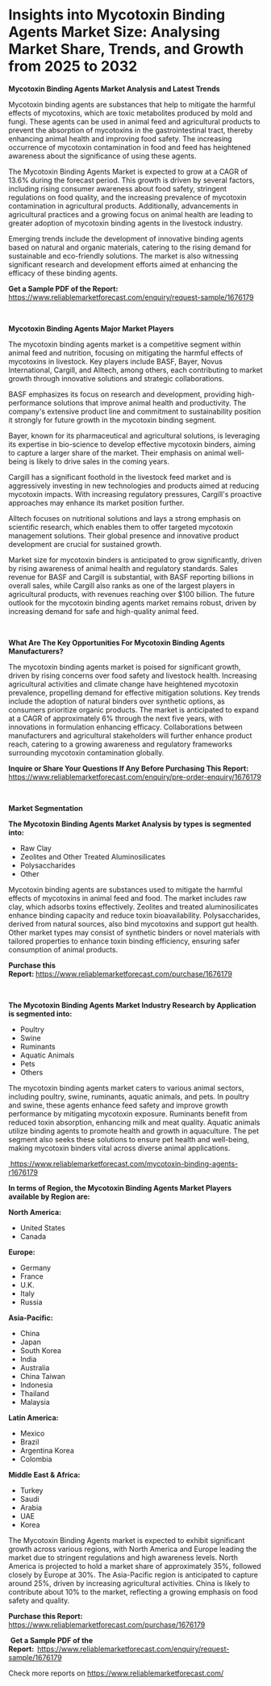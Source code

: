 <p><h1>Insights into Mycotoxin Binding Agents Market Size: Analysing Market Share, Trends, and Growth from 2025 to 2032</h1></p><p><strong>Mycotoxin Binding Agents Market Analysis and Latest Trends</strong></p>
<p><p>Mycotoxin binding agents are substances that help to mitigate the harmful effects of mycotoxins, which are toxic metabolites produced by mold and fungi. These agents can be used in animal feed and agricultural products to prevent the absorption of mycotoxins in the gastrointestinal tract, thereby enhancing animal health and improving food safety. The increasing occurrence of mycotoxin contamination in food and feed has heightened awareness about the significance of using these agents.</p><p>The Mycotoxin Binding Agents Market is expected to grow at a CAGR of 13.6% during the forecast period. This growth is driven by several factors, including rising consumer awareness about food safety, stringent regulations on food quality, and the increasing prevalence of mycotoxin contamination in agricultural products. Additionally, advancements in agricultural practices and a growing focus on animal health are leading to greater adoption of mycotoxin binding agents in the livestock industry. </p><p>Emerging trends include the development of innovative binding agents based on natural and organic materials, catering to the rising demand for sustainable and eco-friendly solutions. The market is also witnessing significant research and development efforts aimed at enhancing the efficacy of these binding agents.</p></p>
<p><strong>Get a Sample PDF of the Report:&nbsp;</strong> <a href="https://www.reliablemarketforecast.com/enquiry/request-sample/1676179?utm_campaign=2723&utm_medium=2&utm_source=Github&utm_content=ia&utm_term=31032025&utm_id=mycotoxin-binding-agents">https://www.reliablemarketforecast.com/enquiry/request-sample/1676179</a></p>
<p>&nbsp;</p>
<p><strong>Mycotoxin Binding Agents Major Market Players</strong></p>
<p><p>The mycotoxin binding agents market is a competitive segment within animal feed and nutrition, focusing on mitigating the harmful effects of mycotoxins in livestock. Key players include BASF, Bayer, Novus International, Cargill, and Alltech, among others, each contributing to market growth through innovative solutions and strategic collaborations.</p><p>BASF emphasizes its focus on research and development, providing high-performance solutions that improve animal health and productivity. The company's extensive product line and commitment to sustainability position it strongly for future growth in the mycotoxin binding segment.</p><p>Bayer, known for its pharmaceutical and agricultural solutions, is leveraging its expertise in bio-science to develop effective mycotoxin binders, aiming to capture a larger share of the market. Their emphasis on animal well-being is likely to drive sales in the coming years.</p><p>Cargill has a significant foothold in the livestock feed market and is aggressively investing in new technologies and products aimed at reducing mycotoxin impacts. With increasing regulatory pressures, Cargill's proactive approaches may enhance its market position further.</p><p>Alltech focuses on nutritional solutions and lays a strong emphasis on scientific research, which enables them to offer targeted mycotoxin management solutions. Their global presence and innovative product development are crucial for sustained growth.</p><p>Market size for mycotoxin binders is anticipated to grow significantly, driven by rising awareness of animal health and regulatory standards. Sales revenue for BASF and Cargill is substantial, with BASF reporting billions in overall sales, while Cargill also ranks as one of the largest players in agricultural products, with revenues reaching over $100 billion. The future outlook for the mycotoxin binding agents market remains robust, driven by increasing demand for safe and high-quality animal feed.</p></p>
<p>&nbsp;</p>
<p><strong>What Are The Key Opportunities For Mycotoxin Binding Agents Manufacturers?</strong></p>
<p><p>The mycotoxin binding agents market is poised for significant growth, driven by rising concerns over food safety and livestock health. Increasing agricultural activities and climate change have heightened mycotoxin prevalence, propelling demand for effective mitigation solutions. Key trends include the adoption of natural binders over synthetic options, as consumers prioritize organic products. The market is anticipated to expand at a CAGR of approximately 6% through the next five years, with innovations in formulation enhancing efficacy. Collaborations between manufacturers and agricultural stakeholders will further enhance product reach, catering to a growing awareness and regulatory frameworks surrounding mycotoxin contamination globally.</p></p>
<p><strong>Inquire or Share Your Questions If Any Before Purchasing This Report:</strong> <a href="https://www.reliablemarketforecast.com/enquiry/pre-order-enquiry/1676179?utm_campaign=2723&utm_medium=2&utm_source=Github&utm_content=ia&utm_term=31032025&utm_id=mycotoxin-binding-agents">https://www.reliablemarketforecast.com/enquiry/pre-order-enquiry/1676179</a></p>
<p>&nbsp;</p>
<p><strong>Market Segmentation</strong></p>
<p><strong>The Mycotoxin Binding Agents Market Analysis by types is segmented into:</strong></p>
<p><ul><li>Raw Clay</li><li>Zeolites and Other Treated Aluminosilicates</li><li>Polysaccharides</li><li>Other</li></ul></p>
<p><p>Mycotoxin binding agents are substances used to mitigate the harmful effects of mycotoxins in animal feed and food. The market includes raw clay, which adsorbs toxins effectively. Zeolites and treated aluminosilicates enhance binding capacity and reduce toxin bioavailability. Polysaccharides, derived from natural sources, also bind mycotoxins and support gut health. Other market types may consist of synthetic binders or novel materials with tailored properties to enhance toxin binding efficiency, ensuring safer consumption of animal products.</p></p>
<p><strong>Purchase this Report:&nbsp;</strong><a href="https://www.reliablemarketforecast.com/purchase/1676179?utm_campaign=2723&utm_medium=2&utm_source=Github&utm_content=ia&utm_term=31032025&utm_id=mycotoxin-binding-agents">https://www.reliablemarketforecast.com/purchase/1676179</a></p>
<p>&nbsp;</p>
<p><strong>The Mycotoxin Binding Agents Market Industry Research by Application is segmented into:</strong></p>
<p><ul><li>Poultry</li><li>Swine</li><li>Ruminants</li><li>Aquatic Animals</li><li>Pets</li><li>Others</li></ul></p>
<p><p>The mycotoxin binding agents market caters to various animal sectors, including poultry, swine, ruminants, aquatic animals, and pets. In poultry and swine, these agents enhance feed safety and improve growth performance by mitigating mycotoxin exposure. Ruminants benefit from reduced toxin absorption, enhancing milk and meat quality. Aquatic animals utilize binding agents to promote health and growth in aquaculture. The pet segment also seeks these solutions to ensure pet health and well-being, making mycotoxin binders vital across diverse animal applications.</p></p>
<p><a href="https://www.reliablemarketforecast.com/mycotoxin-binding-agents-r1676179?utm_campaign=2723&utm_medium=2&utm_source=Github&utm_content=ia&utm_term=31032025&utm_id=mycotoxin-binding-agents">&nbsp;https://www.reliablemarketforecast.com/mycotoxin-binding-agents-r1676179</a></p>
<p><strong>In terms of Region, the Mycotoxin Binding Agents Market Players available by Region are:</strong></p>
<p>
    <p> <strong> North America: </strong>
        <ul>
            <li>United States</li>
            <li>Canada</li>
        </ul>
        </p> 
    <p> <strong> Europe: </strong>
        <ul>
            <li>Germany</li>
            <li>France</li>
            <li>U.K.</li>
            <li>Italy</li>
            <li>Russia</li>
        </ul>
        </p> 
    <p> <strong> Asia-Pacific: </strong>
        <ul>
            <li>China</li>
            <li>Japan</li>
            <li>South Korea</li>
            <li>India</li>
            <li>Australia</li>
            <li>China Taiwan</li>
            <li>Indonesia</li>
            <li>Thailand</li>
            <li>Malaysia</li>
        </ul>
        </p> 
    <p> <strong> Latin America: </strong>
        <ul>
            <li>Mexico</li>
            <li>Brazil</li>
            <li>Argentina Korea</li>
            <li>Colombia</li>
        </ul>
        </p> 
    <p> <strong> Middle East & Africa: </strong>
        <ul>
            <li>Turkey</li>
            <li>Saudi</li>
            <li>Arabia</li>
            <li>UAE</li>
            <li>Korea</li>
        </ul>
    </p>
    </p>
<p><p>The Mycotoxin Binding Agents market is expected to exhibit significant growth across various regions, with North America and Europe leading the market due to stringent regulations and high awareness levels. North America is projected to hold a market share of approximately 35%, followed closely by Europe at 30%. The Asia-Pacific region is anticipated to capture around 25%, driven by increasing agricultural activities. China is likely to contribute about 10% to the market, reflecting a growing emphasis on food safety and quality.</p></p>
<p><strong>Purchase this Report: </strong><a href="https://www.reliablemarketforecast.com/purchase/1676179?utm_campaign=2723&utm_medium=2&utm_source=Github&utm_content=ia&utm_term=31032025&utm_id=mycotoxin-binding-agents">https://www.reliablemarketforecast.com/purchase/1676179</a></p>
<p>&nbsp;<strong>Get a Sample PDF of the Report:&nbsp;&nbsp;</strong><a href="https://www.reliablemarketforecast.com/enquiry/request-sample/1676179?utm_campaign=2723&utm_medium=2&utm_source=Github&utm_content=ia&utm_term=31032025&utm_id=mycotoxin-binding-agents">https://www.reliablemarketforecast.com/enquiry/request-sample/1676179</a></p>
<p><strong></strong></p>
<p>Check more reports on <a href="https://www.reliablemarketforecast.com/?utm_campaign=2723&utm_medium=2&utm_source=Github&utm_content=ia&utm_term=31032025&utm_id=mycotoxin-binding-agents">https://www.reliablemarketforecast.com/</a></p>